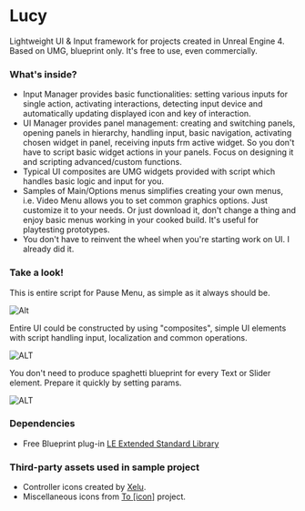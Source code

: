 # Lucy

Lightweight UI & Input framework for projects created in Unreal Engine 4. 
Based on UMG, blueprint only. It's free to use, even commercially.

### What's inside?
* Input Manager provides basic functionalities: setting various inputs for single action, activating interactions, detecting input device and automatically updating displayed icon and key of interaction.
* UI Manager provides panel management: creating and switching panels, opening panels in hierarchy, handling input, basic navigation, activating chosen widget in panel, receiving inputs frm active widget. So you don't have to script basic widget actions in your panels. Focus on designing it and scripting advanced/custom functions. 
* Typical UI composites are UMG widgets provided with script which handles basic logic and input for you.
* Samples of Main/Options menus simplifies creating your own menus, i.e. Video Menu allows you to set common graphics options. Just customize it to your needs. Or just download it, don't change a thing and enjoy basic menus working in your cooked build. It's useful for playtesting prototypes.
* You don't have to reinvent the wheel when you're starting work on UI. I already did it.

### Take a look!
This is entire script for Pause Menu, as simple as it always should be.

![Alt](http://i.imgur.com/Y0VAygC.png "Pause Menu")

Entire UI could be constructed by using "composites", simple UI elements with script handling input, localization and common operations.

![ALT](https://i.imgur.com/p6jc5MH.png "Label + Slider")

You don't need to produce spaghetti blueprint for every Text or Slider element. Prepare it quickly by setting params.

![ALT](https://i.imgur.com/O1xuOXU.png "Params")

### Dependencies
* Free Blueprint plug-in [LE Extended Standard Library](https://www.unrealengine.com/marketplace/low-entry-extended-standard-library)

### Third-party assets used in sample project
* Controller icons created by [Xelu](http://opengameart.org/content/free-keyboard-and-controllers-prompts-pack).
* Miscellaneous icons from  [To [icon]](http://www.toicon.com/about) project.

